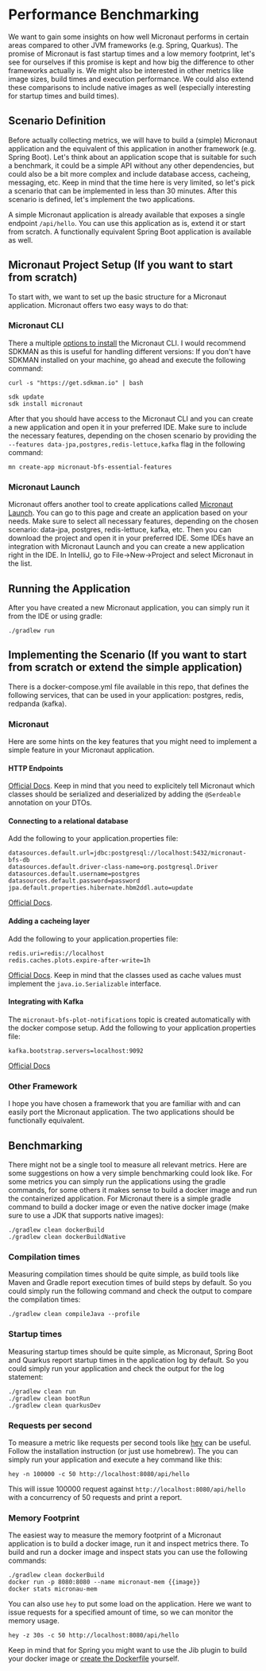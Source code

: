 # Performance Benchmarking

We want to gain some insights on how well Micronaut performs in certain areas compared to other JVM frameworks (e.g. Spring, Quarkus). 
The promise of Micronaut is fast startup times and a low memory footprint, let's see for ourselves if this promise is kept and how big the difference to other frameworks actually is. 
We might also be interested in other metrics like image sizes, build times and execution performance. We could also extend these comparisons to include native images as well (especially interesting for startup times and build times).

## Scenario Definition
Before actually collecting metrics, we will have to build a (simple) Micronaut application and the equivalent of this application in another framework (e.g. Spring Boot). 
Let's think about an application scope that is suitable for such a benchmark, it could be a simple API without any other dependencies, but could also be a bit more complex and include database access, cacheing, messaging, etc. 
Keep in mind that the time here is very limited, so let's pick a scenario that can be implemented in less than 30 minutes.
After this scenario is defined, let's implement the two applications.

A simple Micronaut application is already available that exposes a single endpoint `/api/hello`. You can use this application as is, extend it or start from scratch.
A functionally equivalent Spring Boot application is available as well.

## Micronaut Project Setup (If you want to start from scratch)
To start with, we want to set up the basic structure for a Micronaut application. Micronaut offers two easy ways to do that:

### Micronaut CLI
There a multiple [options to install](https://micronaut-projects.github.io/micronaut-starter/latest/guide/#installation) the Micronaut CLI. I would recommend SDKMAN as this is useful for handling different versions:
If you don't have SDKMAN installed on your machine, go ahead and execute the following command:
```shell
curl -s "https://get.sdkman.io" | bash
```
```shell
sdk update
sdk install micronaut
```

After that you should have access to the Micronaut CLI and you can create a new application and open it in your preferred IDE. Make sure to include the necessary features, depending on the chosen scenario by providing the `--features data-jpa,postgres,redis-lettuce,kafka` flag in the following command:
```shell
mn create-app micronaut-bfs-essential-features
```

### Micronaut Launch
Micronaut offers another tool to create applications called [Micronaut Launch](https://micronaut.io/launch/). You can go to this page and create an application based on your needs. Make sure to select all necessary features, depending on the chosen scenario: data-jpa, postgres, redis-lettuce, kafka, etc. Then you can download the project and open it in your preferred IDE.
Some IDEs have an integration with Micronaut Launch and you can create a new application right in the IDE. In IntelliJ, go to File->New->Project and select Micronaut in the list. 

## Running the Application
After you have created a new Micronaut application, you can simply run it from the IDE or using gradle:
```shell
./gradlew run
```

## Implementing the Scenario (If you want to start from scratch or extend the simple application)
There is a docker-compose.yml file available in this repo, that defines the following services, that can be used in your application: postgres, redis, redpanda (kafka).

### Micronaut
Here are some hints on the key features that you might need to implement a simple feature in your Micronaut application.

#### HTTP Endpoints
[Official Docs](https://docs.micronaut.io/latest/guide/#binding).
Keep in mind that you need to explicitely tell Micronaut which classes should be serialized and deserialized by adding the `@Serdeable` annotation on your DTOs.

#### Connecting to a relational database
Add the following to your application.properties file:
```properties
datasources.default.url=jdbc:postgresql://localhost:5432/micronaut-bfs-db
datasources.default.driver-class-name=org.postgresql.Driver
datasources.default.username=postgres
datasources.default.password=password
jpa.default.properties.hibernate.hbm2ddl.auto=update
```
[Official Docs](https://micronaut-projects.github.io/micronaut-data/latest/guide/#hibernateJpaAnnotations).

#### Adding a cacheing layer
Add the following to your application.properties file:
```properties
redis.uri=redis://localhost
redis.caches.plots.expire-after-write=1h
```
[Official Docs](https://micronaut-projects.github.io/micronaut-cache/latest/guide/#annotations).
Keep in mind that the classes used as cache values must implement the `java.io.Serializable` interface.

#### Integrating with Kafka
The `micronaut-bfs-plot-notifications` topic is created automatically with the docker compose setup. Add the following to your application.properties file:
```properties
kafka.bootstrap.servers=localhost:9092
```
[Official Docs](https://micronaut-projects.github.io/micronaut-kafka/latest/guide/#kafkaQuickStart)

### Other Framework
I hope you have chosen a framework that you are familiar with and can easily port the Micronaut application. The two applications should be functionally equivalent.

## Benchmarking
There might not be a single tool to measure all relevant metrics. Here are some suggestions on how a very simple benchmarking could look like. For some metrics you can simply run the applications using the gradle commands, for some others it makes sense to build a docker image and run the containerized application.
For Micronaut there is a simple gradle command to build a docker image or even the native docker image (make sure to use a JDK that supports native images):
```shell
./gradlew clean dockerBuild
./gradlew clean dockerBuildNative
```

### Compilation times
Measuring compilation times should be quite simple, as build tools like Maven and Gradle report execution times of build steps by default.
So you could simply run the following command and check the output to compare the compilation times:
```shell
./gradlew clean compileJava --profile
```

### Startup times
Measuring startup times should be quite simple, as Micronaut, Spring Boot and Quarkus report startup times in the application log by default.
So you could simply run your application and check the output for the log statement:
```shell
./gradlew clean run
./gradlew clean bootRun
./gradlew clean quarkusDev
```

### Requests per second
To measure a metric like requests per second tools like [hey](https://github.com/rakyll/hey) can be useful. Follow the installation instruction (or just use homebrew).
The you can simply run your application and execute a hey command like this:
```shell
hey -n 100000 -c 50 http://localhost:8080/api/hello
```
This will issue 100000 request against `http://localhost:8080/api/hello` with a concurrency of 50 requests and print a report.

### Memory Footprint
The easiest way to measure the memory footprint of a Micronaut application is to build a docker image, run it and inspect metrics there.
To build and run a docker image and inspect stats you can use the following commands:
```shell
./gradlew clean dockerBuild
docker run -p 8080:8080 --name micronaut-mem {{image}}
docker stats micronau-mem
```
You can also use `hey` to put some load on the application. Here we want to issue requests for a specified amount of time, so we can monitor the memory usage. 
```shell
hey -z 30s -c 50 http://localhost:8080/api/hello
```

Keep in mind that for Spring you might want to use the Jib plugin to build your docker image or [create the Dockerfile](https://spring.io/guides/topicals/spring-boot-docker) yourself.
